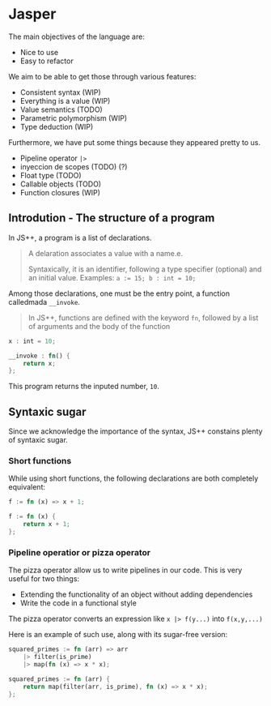 # Jasper

The main objectives of the language are:

 - Nice to use
 - Easy to refactor

We aim to be able to get those through various features:

 - Consistent syntax (WIP)
 - Everything is a value (WIP)
 - Value semantics (TODO)
 - Parametric polymorphism (WIP)
 - Type deduction (WIP)

Furthermore, we have put some things because they appeared pretty to us.

 - Pipeline operator `|>`
 - inyeccion de scopes (TODO) (?)
 - Float type (TODO)
 - Callable objects (TODO)
 - Function closures (WIP)

## Introdution - The structure of a program

In JS++, a program is a list of declarations.

> A delaration associates a value with a name.e.
>
> Syntaxically, it is an identifier, following a type specifier
> (optional) and an initial value. Examples: `a := 15; b : int = 10;`

Among those declarations, one must be the entry point, a function calledmada
`__invoke`.

> In JS++, functions are defined with the keyword `fn`, followed by a list of
> arguments and the body of the function

```rust
x : int = 10;

__invoke : fn() {
	return x;
};
```

This program returns the inputed number, `10`.

## Syntaxic sugar
Since we acknowledge the importance of the syntax, JS++ constains plenty of syntaxic sugar.

### Short functions

While using short functions, the following declarations are both completely equivalent:

```rust
f := fn (x) => x + 1;

f := fn (x) {
	return x + 1;
};
```

### Pipeline operatior or pizza operator

The pizza operator allow us to write pipelines in our code. This is very useful
for two things:
 - Extending the functionality of an object without adding dependencies
 - Write the code in a functional style

The pizza operator converts an expression like `x |> f(y...)` into `f(x,y,...)`

Here is an example of such use, along with its sugar-free version:

```rust
squared_primes := fn (arr) => arr
	|> filter(is_prime)
	|> map(fn (x) => x * x);

squared_primes := fn (arr) {
	return map(filter(arr, is_prime), fn (x) => x * x);
};
```
